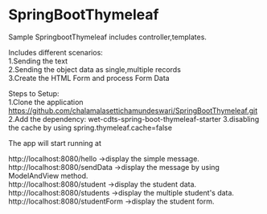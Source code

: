# SpringBootThymeleaf
Sample SpringbootThymeleaf includes controller,templates. 

Includes different scenarios:   
1.Sending the text   
2.Sending the object data as single,multiple records  
3.Create the HTML Form and process Form Data  

Steps to Setup:   
1.Clone the application https://github.com/chalamalasettichamundeswari/SpringBootThymeleaf.git   
2.Add the dependency: wet-cdts-spring-boot-thymeleaf-starter
3.disabling the cache by using spring.thymeleaf.cache=false

The app will start running at 

http://localhost:8080/hello ->display the simple message.  
http://localhost:8080/sendData ->display the message by using ModelAndView method.  
http://localhost:8080/student ->display the student data.  
http://localhost:8080/students ->display the multiple student's data.  
http://localhost:8080/studentForm ->display the student form.  


   

